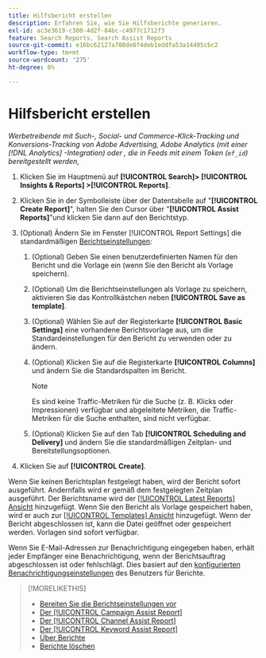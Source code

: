 ```yaml
---
title: Hilfsbericht erstellen
description: Erfahren Sie, wie Sie Hilfsberichte generieren.
exl-id: ac3e3619-c300-4d2f-84bc-c4977c1712f3
feature: Search Reports, Search Assist Reports
source-git-commit: e16bc62127a708de8f4deb1eddfa53a14405cbc2
workflow-type: tm+mt
source-wordcount: '275'
ht-degree: 0%

---
```


# Hilfsbericht erstellen

*Werbetreibende mit Such-, Social- und Commerce-Klick-Tracking und Konversions-Tracking von Adobe Advertising, Adobe Analytics (mit einer [!DNL Analytics] -Integration) oder , die in Feeds mit einem Token (`ef_id`) bereitgestellt werden,*

1. Klicken Sie im Hauptmenü auf **[!UICONTROL Search]> [!UICONTROL Insights & Reports] >[!UICONTROL Reports]**.

1. Klicken Sie in der Symbolleiste über der Datentabelle auf &quot;**[!UICONTROL Create Report]**&quot;, halten Sie den Cursor über &quot;**[!UICONTROL Assist Reports]**&quot;und klicken Sie dann auf den Berichtstyp.

1. (Optional) Ändern Sie im Fenster [!UICONTROL Report Settings] die standardmäßigen [Berichtseinstellungen](assist-report-settings.md):

   1. (Optional) Geben Sie einen benutzerdefinierten Namen für den Bericht und die Vorlage ein (wenn Sie den Bericht als Vorlage speichern).

   1. (Optional) Um die Berichtseinstellungen als Vorlage zu speichern, aktivieren Sie das Kontrollkästchen neben **[!UICONTROL Save as template]**.

   1. (Optional) Wählen Sie auf der Registerkarte **[!UICONTROL Basic Settings]** eine vorhandene Berichtsvorlage aus, um die Standardeinstellungen für den Bericht zu verwenden oder zu ändern.

   1. (Optional) Klicken Sie auf die Registerkarte **[!UICONTROL Columns]** und ändern Sie die Standardspalten im Bericht.

      >[!NOTE]
      >
      >Es sind keine Traffic-Metriken für die Suche (z. B. Klicks oder Impressionen) verfügbar und abgeleitete Metriken, die Traffic-Metriken für die Suche enthalten, sind nicht verfügbar.

   1. (Optional) Klicken Sie auf den Tab **[!UICONTROL Scheduling and Delivery]** und ändern Sie die standardmäßigen Zeitplan- und Bereitstellungsoptionen.

1. Klicken Sie auf **[!UICONTROL Create]**.

Wenn Sie keinen Berichtsplan festgelegt haben, wird der Bericht sofort ausgeführt. Andernfalls wird er gemäß dem festgelegten Zeitplan ausgeführt. Der Berichtsname wird der [[!UICONTROL Latest Reports] Ansicht](/help/search-social-commerce/reports/report-about.md) hinzugefügt. Wenn Sie den Bericht als Vorlage gespeichert haben, wird er auch zur [[!UICONTROL Templates] Ansicht](/help/search-social-commerce/reports/report-about.md) hinzugefügt. Wenn der Bericht abgeschlossen ist, kann die Datei geöffnet oder gespeichert werden. Vorlagen sind sofort verfügbar.

Wenn Sie E-Mail-Adressen zur Benachrichtigung eingegeben haben, erhält jeder Empfänger eine Benachrichtigung, wenn der Berichtsauftrag abgeschlossen ist oder fehlschlägt. Dies basiert auf den [konfigurierten Benachrichtigungseinstellungen](/help/search-social-commerce/notifications/notification-edit.md) des Benutzers für Berichte.

>[!MORELIKETHIS]
>
>* [Bereiten Sie die Berichtseinstellungen vor](assist-report-settings.md)
>* [Der [!UICONTROL Campaign Assist Report]](campaign-assist-report.md)
>* [Der [!UICONTROL Channel Assist Report]](channel-assist-report.md)
>* [Der [!UICONTROL Keyword Assist Report]](keyword-assist-report.md)
>* [Über Berichte](/help/search-social-commerce/reports/report-about.md)
>* [Berichte löschen](/help/search-social-commerce/reports/management/report-delete.md)
